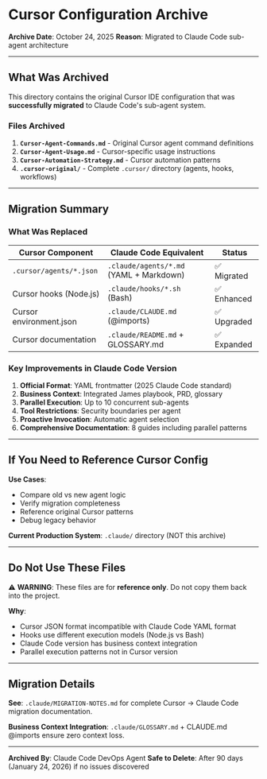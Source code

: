 # Cursor Configuration Archive

**Archive Date**: October 24, 2025
**Reason**: Migrated to Claude Code sub-agent architecture

---

## What Was Archived

This directory contains the original Cursor IDE configuration that was **successfully migrated** to Claude Code's sub-agent system.

### Files Archived

1. **`Cursor-Agent-Commands.md`** - Original Cursor agent command definitions
2. **`Cursor-Agent-Usage.md`** - Cursor-specific usage instructions
3. **`Cursor-Automation-Strategy.md`** - Cursor automation patterns
4. **`.cursor-original/`** - Complete `.cursor/` directory (agents, hooks, workflows)

---

## Migration Summary

### What Was Replaced

| Cursor Component | Claude Code Equivalent | Status |
|------------------|------------------------|--------|
| `.cursor/agents/*.json` | `.claude/agents/*.md` (YAML + Markdown) | ✅ Migrated |
| Cursor hooks (Node.js) | `.claude/hooks/*.sh` (Bash) | ✅ Enhanced |
| Cursor environment.json | `.claude/CLAUDE.md` (@imports) | ✅ Upgraded |
| Cursor documentation | `.claude/README.md` + GLOSSARY.md | ✅ Expanded |

### Key Improvements in Claude Code Version

1. **Official Format**: YAML frontmatter (2025 Claude Code standard)
2. **Business Context**: Integrated James playbook, PRD, glossary
3. **Parallel Execution**: Up to 10 concurrent sub-agents
4. **Tool Restrictions**: Security boundaries per agent
5. **Proactive Invocation**: Automatic agent selection
6. **Comprehensive Documentation**: 8 guides including parallel patterns

---

## If You Need to Reference Cursor Config

**Use Cases**:
- Compare old vs new agent logic
- Verify migration completeness
- Reference original Cursor patterns
- Debug legacy behavior

**Current Production System**: `.claude/` directory (NOT this archive)

---

## Do Not Use These Files

⚠️ **WARNING**: These files are for **reference only**. Do not copy them back into the project.

**Why**:
- Cursor JSON format incompatible with Claude Code YAML format
- Hooks use different execution models (Node.js vs Bash)
- Claude Code version has business context integration
- Parallel execution patterns not in Cursor version

---

## Migration Details

**See**: `.claude/MIGRATION-NOTES.md` for complete Cursor → Claude Code migration documentation.

**Business Context Integration**: `.claude/GLOSSARY.md` + CLAUDE.md @imports ensure zero context loss.

---

**Archived By**: Claude Code DevOps Agent
**Safe to Delete**: After 90 days (January 24, 2026) if no issues discovered
